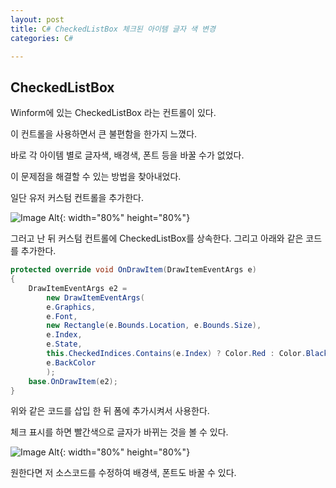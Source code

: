 ```yaml
---
layout: post
title: C# CheckedListBox 체크된 아이템 글자 색 변경
categories: C#

---
```


## CheckedListBox

Winform에 있는 CheckedListBox 라는 컨트롤이 있다.

이 컨트롤을 사용하면서 큰 불편함을 한가지 느꼈다.



바로 각 아이템 별로 글자색, 배경색, 폰트 등을 바꿀 수가 없었다.

이 문제점을 해결할 수 있는 방법을 찾아내었다.



일단 유저 커스텀 컨트롤을 추가한다.

![Image Alt ]({{site.url}}/images/2019-08-31-1/1.jpg ){: width="80%" height="80%"}

그러고 난 뒤 커스텀 컨트롤에 CheckedListBox를 상속한다.
그리고 아래와 같은 코드를 추가한다.

```C#
protected override void OnDrawItem(DrawItemEventArgs e)
{
    DrawItemEventArgs e2 =
        new DrawItemEventArgs(
        e.Graphics, 
        e.Font, 
        new Rectangle(e.Bounds.Location, e.Bounds.Size),
        e.Index, 
        e.State, 
        this.CheckedIndices.Contains(e.Index) ? Color.Red : Color.Black,
        e.BackColor
        );
    base.OnDrawItem(e2);
}
```

위와 같은 코드를 삽입 한 뒤 폼에 추가시켜서 사용한다.



체크 표시를 하면 빨간색으로 글자가 바뀌는 것을 볼 수 있다.

![Image Alt ]({{site.url}}/images/2019-08-31-1/2.jpg ){: width="80%" height="80%"}







원한다면 저 소스코드를 수정하여 배경색, 폰트도 바꿀 수 있다.

